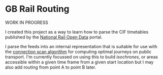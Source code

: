 # GB Rail Routing

WORK IN PROGRESS

I created this project as a way to learn how to parse the CIF timetables published by the [National Rail Open Data](https://opendata.nationalrail.co.uk/) portal.

I parse the feeds into an internal representation that is suitable for use with the [connection scan algorithm](https://arxiv.org/abs/1703.05997) for computing optimal journeys on public transport.
I'm currently focussed on using this to build _isochrones_, or areas accessible within a given time frame from a given start location but I may also add routing from point A to point B later.
